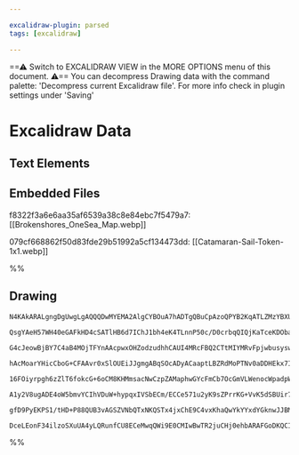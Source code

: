 ```yaml
---

excalidraw-plugin: parsed
tags: [excalidraw]

---
```

==⚠  Switch to EXCALIDRAW VIEW in the MORE OPTIONS menu of this document. ⚠== You can decompress Drawing data with the command palette: 'Decompress current Excalidraw file'. For more info check in plugin settings under 'Saving'


# Excalidraw Data

## Text Elements
## Embedded Files
f8322f3a6e6aa35af6539a38c8e84ebc7f5479a7: [[Brokenshores_OneSea_Map.webp]]

079cf668862f50d83fde29b51992a5cf134473dd: [[Catamaran-Sail-Token-1x1.webp]]

%%
## Drawing
```compressed-json
N4KAkARALgngDgUwgLgAQQQDwMYEMA2AlgCYBOuA7hADTgQBuCpAzoQPYB2KqATLZMzYBXUtiRoIACyhQ4zZAHoFAc0JRJQgEYA6bGwC2CgF7N6hbEcK4OCtptbErHALRY8RMpWdx8Q1TdIEfARcZgRmBShcZQUebQBGAAYEmjoghH0EDihmbgBtcDBQMBKIEm4IAA4/QkkAdWZ9VJLIWEQKwn1opH5SzG5nAHYANgBmbUTR0YBWRMrRxMTByvi+

QsgYAeH57WH40eGAFkHD4cSATlHB6d7IChJ1bh4eK4TLnnP50c/D0crbqQIQjKaTceKDObaE6DGbDaaVHiJabnAHWZTBbiJAHMKCkNgAawQAGE2Pg2KQKrjrMw4LhAtlmqVNLhsPjlHihBxiCSyRSJFSODS6VkoIzIAAzQj4fAAZVgGIkkhZGkCYogOLxhLqD0kYOxuIJCDlMAV6EEHjVHJBHHCuTQ8QBbFp2DUm3tiwBHK5NuYdtQHCE0uxCAQx

G4cJeowBjBY7C4aB4MOjTFYnAAcpwxOHZodzudhhCAUI4MRcFBQ2CTtMIYMRvFpjwbusyswACLpcthtDighhAHs4RwACSxD9eQAugDNMIuQBRYKZbJjyfNogcfHcANB1dsVkVtC4oQIAGS4Ijiri+bPcWjXDDBDDXC4Ga4cVw77PyrYSoISqHBCaNggzitMxznLggxqsw7jiKgBQtGADrrIh6wri0ZRclgFS4IkariuQmTnmgW74PqZZCH6ECIFy

hAcMoarYHicCboG+CFAAvr0xSlOUEiJJgmgABqSOcADyACaaptLBZRdMoPTNv0aDDHEkx7IkhyJPW+wnP8zZuqgzgzNolQrKs0z1kcGnTE26H3MQjz2kk2inMizwwqZFnTFGzaSECIKik5ySuec7l/JUXk+ehaKmsF8T5tcWnfKFozHLZpQaoaPLkpS5CCrS9KilOLJsl63Kkjl/J5UKhV4VKsryjJSrYCqCnoZlWo6nqzYdUajUVOa5SesI1q2t

16FOiyrpgh6zZlT6fokcG+6oCM8KHMmsacNwCzpZAMaphwGYcFmCb7OcGmVLWenocWpadpWhzVnMSwNmcAKEG2HYrT2+B9s2A7FiOy5TjOxDzhkIog6utEbsRrEAmSe5dqgv3/ehp4IER6BLOc2BvtslQqSBiTEPM4rEAgHyaBZeY8Lg0z4/shzHKMxBhtiMH5MhSEIfEqEfZhSnoLg8QQBx4BoRAuBwHAcplrB3HQH5mQVEQAWMgwhAIBQABCJW

A1y2V8ugADE4oW5bmvYCIhVDuW+hypqxIVSbECm/ECCe571u2yK9sZPrrKG+VvK5dSBUir7pB2w7ABi9XGqa6qkkNhQQDbMf+w7TuGtqDm6gmvQZ372QB47BqEknMmDRz6eZ7HGQAEojZIC3jZADfZxkonOtN7pYvXpdQOXcecFAce4PoUoGelJdZ2X8fjzKhBGLBiLF13i8ZAAKlgUAAILq/G6DBOKRVDwvI851EpCHzHbAUH5uAo0tl+N/os5c

gfD9PyEKPS1/tHD+P88QUB3vAGSZVNbQTxNKQSTx4jxChE9C4vxKhaQwYkYYxdYGknwJJBMcIJjnAsppDSSCZhrFKEYNgBhuDcX2gQI8YJtAXW+KcDim9h7lxbpyYg7cJDQOLuyEgK815PEHqUURxA5QIGYmgOeMiACybBKZf1wJoYIKM0bHnTjI42DDmy61JAA0gyhmQAAoeDgmoLwWx9jBh2OSNMAAlGqJuCBlCBjpBUcxViXhYl4AsOxgTnHa

DceLEonF34ilzoSXuUA4yLQRunfCU8ECeMwqQWi9E0CMIwBwTR2juCHj0ehbARAFGoDKQCIpqsDykCPI6IQUA1ywTKVw9OdgABWCBsA5BlEUuAqj1FFK0T9Xs5TIAsiSYwHedD8BGPQtJAa6QBlxgYhRKABgIHtHhtudCSNCQ6KmSePEjt1lJO2t2M5q5QiHw2fMxZLFpQSzADEiUUpwgMPYiAdiQA==
```
%%
